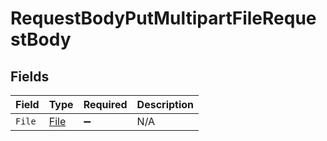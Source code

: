 # RequestBodyPutMultipartFileRequestBody


## Fields

| Field                                   | Type                                    | Required                                | Description                             |
| --------------------------------------- | --------------------------------------- | --------------------------------------- | --------------------------------------- |
| `File`                                  | [File](../../models/operations/File.md) | :heavy_minus_sign:                      | N/A                                     |